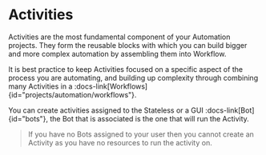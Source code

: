 # Activities 

Activities are the most fundamental component of your Automation projects. They form the reusable blocks with which you can build bigger and more complex automation by assembling them into Workflow. 

It is best practice to keep Activities focused on a specific aspect of the process you are automating, and building up complexity through combining many Activities in a :docs-link[Workflows]{id="projects/automation/workflows"}.

You can create activities assigned to the Stateless or a GUI :docs-link[Bot]{id="bots"}, the Bot that is associated is the one that will run the Activity. 

> If you have no Bots assigned to your user then you cannot create an Activity as you have no resources to run the activity on.
